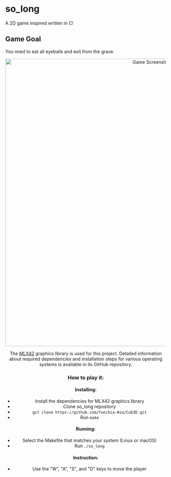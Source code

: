 # so_long

A 2D game inspired written in C! 

## Game Goal
You nned to eat all eyeballs and exit from the grave.

<div style="text-align: center;">
<img src="https://private-user-images.githubusercontent.com/127295359/389693062-4b1aa8f6-6b69-44bc-bf44-923dc2c17921.png?jwt=eyJhbGciOiJIUzI1NiIsInR5cCI6IkpXVCJ9.eyJpc3MiOiJnaXRodWIuY29tIiwiYXVkIjoicmF3LmdpdGh1YnVzZXJjb250ZW50LmNvbSIsImtleSI6ImtleTUiLCJleHAiOjE3MzI1Njc2OTgsIm5iZiI6MTczMjU2NzM5OCwicGF0aCI6Ii8xMjcyOTUzNTkvMzg5NjkzMDYyLTRiMWFhOGY2LTZiNjktNDRiYy1iZjQ0LTkyM2RjMmMxNzkyMS5wbmc_WC1BbXotQWxnb3JpdGhtPUFXUzQtSE1BQy1TSEEyNTYmWC1BbXotQ3JlZGVudGlhbD1BS0lBVkNPRFlMU0E1M1BRSzRaQSUyRjIwMjQxMTI1JTJGdXMtZWFzdC0xJTJGczMlMkZhd3M0X3JlcXVlc3QmWC1BbXotRGF0ZT0yMDI0MTEyNVQyMDQzMThaJlgtQW16LUV4cGlyZXM9MzAwJlgtQW16LVNpZ25hdHVyZT1jZDkwNTM3YTczMDZkYmJiNDA2ODc2MTRmODI2OGM0NDM1OGMzZGYyNjRmYTE1ZGNiOWEzZDM5ZGE2NjhiMWQyJlgtQW16LVNpZ25lZEhlYWRlcnM9aG9zdCJ9.y8H_MYCX8lcWmPHcKtkutO-rxuLygLyDi5P8YPRkqME" alt="Game Screenshot" width="900"/>



The [MLX42](https://github.com/codam-coding-college/MLX42) graphics library is used for this project. Detailed information about required dependencies and installation steps for various operating systems is available in its GitHub repository.

### How to play it:
 
#### Installing:
 - Install the dependencies for MLX42 graphics library
 - Clone so_long repository
 - `git clone https://github.com/Yunchia-Hsu/Cub3D.git`
 - Run `make` 

#### Running:
  - Select the Makefile that matches your system (Linux or macOS)
  - Run `./so_long`

#### Instruction: 
 - Use the "W", "A", "S", and "D" keys to move the player

